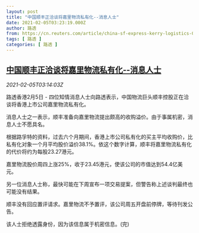```yaml
---
layout: post
title: "中国顺丰正洽谈将嘉里物流私有化--消息人士"
date: 2021-02-05T03:23:19.000Z
author: 路透
from: https://cn.reuters.com/article/china-sf-express-kerry-logistics-0205-idCNKBS2A509U
tags: [ 路透 ]
categories: [ 路透 ]
---
```

<!--1612495399000-->
[中国顺丰正洽谈将嘉里物流私有化--消息人士](https://cn.reuters.com/article/china-sf-express-kerry-logistics-0205-idCNKBS2A509U)
------

<div>
<div><i>2021-02-05T03:14:03Z</i></div><p>路透香港2月5日 - 四位知情消息人士向路透表示，中国物流巨头顺丰控股正在洽谈将香港上市公司嘉里物流私有化。</p><p>消息人士之一表示，顺丰准备向嘉里物流提出颇高的收购溢价。由于事属机密，消息人士不愿具名。</p><p>根据路孚特的资料，过去六个月期间，香港上市公司私有化的买主平均收购价，比私有化对象一个月平均股价溢价38.1%。依这个数字计算，顺丰将嘉里物流私有化的代价将约为每股23.27港元。</p><p>嘉里物流股价周四上涨25%，收于23.45港元，使该公司的市值达到54.4亿美元。</p><p>另一位消息人士称，最快可能在下周宣布一项交易提案，但警告称上述谈判最终也可能没有结果。</p><p>顺丰没有回应置评请求。嘉里物流不予置评，该公司周五开盘前停牌，等待刊发公告。</p><p>该人士拒绝透露身份，因为该信息属于机密信息。(完)</p>
</div>
